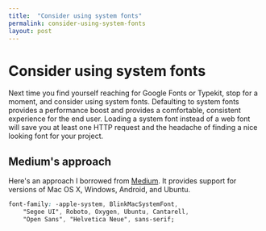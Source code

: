 ```yaml
---
title:  "Consider using system fonts"
permalink: consider-using-system-fonts
layout: post
---
```


# <a name="top"></a>Consider using system fonts

Next time you find yourself reaching for Google Fonts or Typekit, stop for a moment, and consider using system fonts. Defaulting to system fonts provides a performance boost and provides a comfortable, consistent experience for the end user. Loading a system font instead of a web font will save you at least one HTTP request and the headache of finding a nice looking font for your project.

## Medium's approach
Here's an approach I borrowed from <a href="https://medium.com">Medium</a>. It provides support for versions of Mac OS X, Windows, Android, and Ubuntu.

```css
font-family: -apple-system, BlinkMacSystemFont,
	"Segoe UI", Roboto, Oxygen, Ubuntu, Cantarell,
    "Open Sans", "Helvetica Neue", sans-serif;
```